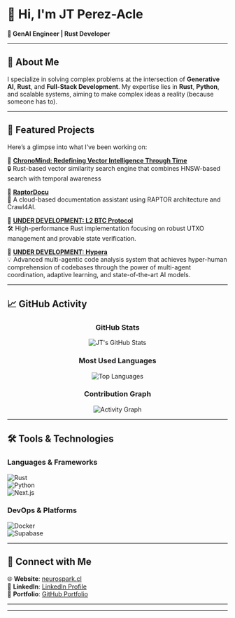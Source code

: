 # 👋 Hi, I'm JT Perez-Acle  

**🌟 GenAI Engineer | Rust Developer**   

---

## 🚀 About Me  
I specialize in solving complex problems at the intersection of **Generative AI**, **Rust**, and **Full-Stack Development**. My expertise lies in **Rust**, **Python**, and scalable systems, aiming to make complex ideas a reality (because someone has to).

---

## 🌌 Featured Projects  
Here’s a glimpse into what I’ve been working on:  

🎯 **[ChronoMind: Redefining Vector Intelligence Through Time](https://github.com/JtPerez-Acle/chrono-mind)**  
🔒 Rust-based vector similarity search engine that combines HNSW-based search with temporal awareness  

🎯 **[RaptorDocu](https://github.com/JtPerez-Acle/RaptorDocu)**  
📨 A cloud-based documentation assistant using RAPTOR architecture and Crawl4AI.

🎯 **[UNDER DEVELOPMENT: L2 BTC Protocol](https://github.com/JtPerez-Acle/rust-protocol-btc)**  
🛠️  High-performance Rust implementation focusing on robust UTXO management and provable state verification.

🎯 **[UNDER DEVELOPMENT: Hypera](https://github.com/JtPerez-Acle/hypera)**  
💡 Advanced multi-agentic code analysis system that achieves hyper-human comprehension of codebases through the power of multi-agent coordination, adaptive learning, and state-of-the-art AI models.

---

## 📈 GitHub Activity

<div align="center">

### GitHub Stats
![JT's GitHub Stats](https://github-readme-stats.vercel.app/api?username=JtPerez-Acle&show_icons=true&hide_rank=true&theme=dark)

### Most Used Languages
![Top Languages](https://github-readme-stats.vercel.app/api/top-langs/?username=JtPerez-Acle&layout=pie&theme=dark)

### Contribution Graph
![Activity Graph](https://github-readme-activity-graph.vercel.app/graph?username=JtPerez-Acle&theme=react-dark)

</div>

---

## 🛠️ Tools & Technologies  

### **Languages & Frameworks**  
![Rust](https://img.shields.io/badge/-Rust-000?&logo=rust&logoColor=white)  
![Python](https://img.shields.io/badge/-Python-000?&logo=python&logoColor=yellow)  
![Next.js](https://img.shields.io/badge/-Next.js-000?&logo=next.js&logoColor=white)   

### **DevOps & Platforms**  
![Docker](https://img.shields.io/badge/-Docker-000?&logo=docker&logoColor=white)  
![Supabase](https://img.shields.io/badge/-Supabase-000?&logo=supabase&logoColor=green)  

---

## 🔗 Connect with Me  
🌐 **Website**: [neurospark.cl](https://neurospark.cl)  
💼 **LinkedIn**: [LinkedIn Profile](https://www.linkedin.com/in/jose-tomas-perez-acle-833a761b9/)  
📂 **Portfolio**: [GitHub Portfolio](https://github.com/JtPerez-Acle)  

---

****
